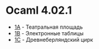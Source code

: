# Ocaml 4.02.1

- [1A](1A/main.ml) - Театральная площадь
- [1B](1B/main.ml) - Электронные таблицы
- [1C](1C/main.ml) - Древнеберляндский цирк
